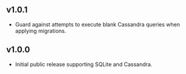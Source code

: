 ## v1.0.1

* Guard against attempts to execute blank Cassandra queries when applying migrations.

## v1.0.0

* Initial public release supporting SQLite and Cassandra.

